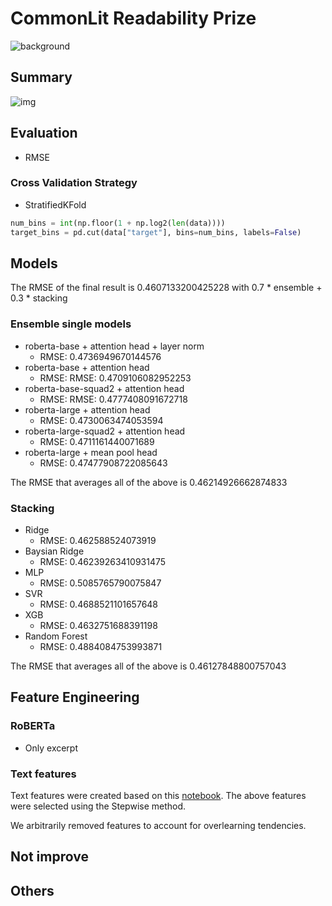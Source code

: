# CommonLit Readability Prize

![background](https://user-images.githubusercontent.com/17187586/117848267-1c1b1780-b2be-11eb-8035-6fbd4e081d09.png)

## Summary

![img](https://user-images.githubusercontent.com/17187586/127723772-b0c4e68a-65e4-4082-b53e-88cad7908205.png)

## Evaluation

- RMSE

### Cross Validation Strategy

- StratifiedKFold

```python
num_bins = int(np.floor(1 + np.log2(len(data))))
target_bins = pd.cut(data["target"], bins=num_bins, labels=False)
```

## Models

The RMSE of the final result is 0.4607133200425228 with 0.7 \* ensemble + 0.3 \* stacking

### Ensemble single models

- roberta-base + attention head + layer norm
  - RMSE: 0.4736949670144576
- roberta-base + attention head
  - RMSE: RMSE: 0.4709106082952253
- roberta-base-squad2 + attention head
  - RMSE: RMSE: 0.4777408091672718
- roberta-large + attention head
  - RMSE: 0.4730063474053594
- roberta-large-squad2 + attention head
  - RMSE: 0.4711161440071689
- roberta-large + mean pool head
  - RMSE: 0.47477908722085643

The RMSE that averages all of the above is 0.46214926662874833

### Stacking

- Ridge
  - RMSE: 0.462588524073919
- Baysian Ridge
  - RMSE: 0.46239263410931475
- MLP
  - RMSE: 0.5085765790075847
- SVR
  - RMSE: 0.4688521101657648
- XGB
  - RMSE: 0.4632751688391198
- Random Forest
  - RMSE: 0.4884084753993871

The RMSE that averages all of the above is 0.46127848800757043

## Feature Engineering

### RoBERTa

- Only excerpt

### Text features

Text features were created based on this [notebook](notebook/create-text-features.ipynb).
The above features were selected using the Stepwise method.

We arbitrarily removed features to account for overlearning tendencies.

## Not improve

## Others
